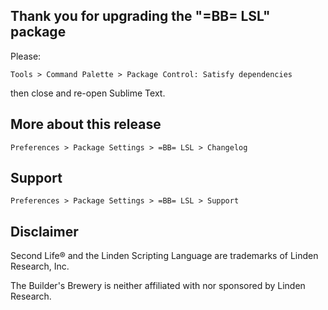 Thank you for upgrading the "=BB= LSL" package
----------------------------------------------

Please:

    Tools > Command Palette > Package Control: Satisfy dependencies

then close and re-open Sublime Text.


More about this release
-----------------------

    Preferences > Package Settings > =BB= LSL > Changelog


Support
-------

    Preferences > Package Settings > =BB= LSL > Support


Disclaimer
----------

Second Life® and the Linden Scripting Language are trademarks of
Linden Research, Inc.

The Builder's Brewery is neither affiliated with nor sponsored by
Linden Research.
